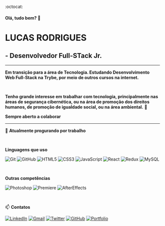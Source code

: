 :octocat: 
#### Olá, tudo bem? 👋

# LUCAS RODRIGUES
## - Desenvolvedor Full-STack Jr.

__________________________________________________________________________________________

__Em transição para a área de Tecnologia. Estudando Desenvolvimento Web Full-Stack na Trybe, por meio de outros cursos na internet.__


<br />

__Tenho grande interesse em trabalhar com tecnologia, principalmente nas áreas de segurança cibernética, ou na área de promoção dos direitos humanos, de promoção de igualdade social, ou na área ambiental.__ 🌱


__Sempre aberto a colaborar__


__________________________________________________________________________________________

:briefcase: __Atualmente progurando por trabalho__

<br />

__Linguagens que uso__

![Git](https://img.shields.io/badge/-Git-000000?style=flat&logo=git)
![GitHub](https://img.shields.io/badge/-GitHub-000000?style=flat&logo=github)
![HTML5](https://img.shields.io/badge/-HTML5-000000?style=flat&logo=html5)
![CSS3](https://img.shields.io/badge/-CSS3-000000?style=flat&logo=css3)
![JavaScript](https://img.shields.io/badge/-JavaScript-000000?style=flat&logo=javascript)
![React](https://img.shields.io/badge/-React-000000?style=flat&logo=react)
![Redux](https://img.shields.io/badge/-Redux-000000?style=flat&logo=redux)
![MySQL](https://img.shields.io/badge/-MySQL-000000?style=flat&logo=mysql)

<br />

__Outras competências__

![Photoshop](https://aleen42.github.io/badges/src/photoshop.svg)
![Premiere](https://aleen42.github.io/badges/src/premiere.svg)
![AfterEffects](https://aleen42.github.io/badges/src/after_effects.svg)

<br />


:mailbox: 
__Contatos__

[![LinkedIn](https://img.shields.io/badge/LinkedIn-0077B5?style=for-the-badge&logo=linkedin&logoColor=white)](https://www.linkedin.com/in/lucas-rodrigues-de-castro/)
[![Gmail](https://img.shields.io/badge/Gmail-D14836?style=for-the-badge&logo=gmail&logoColor=white)](mailto:lucas.movimento@gmail.com)
[![Twitter](https://img.shields.io/badge/Twitter-1DA1F2?style=for-the-badge&logo=twitter&logoColor=white)](https://twitter.com/lucasrdecastro)
[![GitHub](https://img.shields.io/badge/GitHub-100000?style=for-the-badge&logo=github&logoColor=white)](https://github.com/lucas-rodrigues0)
[![Portfolio](https://img.shields.io/badge/Portifolio-4B546C?style=for-the-badge&logoColor=white)](https://lucas-rodrigues0.github.io/portfolio/)



